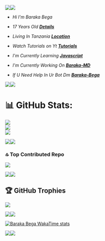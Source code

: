 <a><img src='https://i.imgur.com/LyHic3i.gif'/></a><a><img src='https://i.imgur.com/LyHic3i.gif'/></a>


- *Hi I'm* *Baraka Bega*

- *17 Years Old **[Details](https://linktr.ee/baraka_bega)***

- *Living In Tanzania **[Location](https://www.google.com/url?sa=t&source=web&rct=j&opi=89978449&url=https://www.google.com/maps/%3Fq%3DDar%2520es%2520Salaam,%2BNone%2BTanzania&ved=2ahUKEwi6y-yvhJ2JAxULhP0HHehaHsAQFnoECB0QAQ&usg=AOvVaw3islFcMCnoPrvTh-YwUoEV)***
   
- *Watch Tutorials on Yt **[Tutorials](https://www.youtube.com/@baraka_bega)***

- *I'm Currently Learning **[Javascript](https://javascript.info)***
 
- *I'm Currently Working On **[Baraka-MD](https://github.com/Kingbega/BARAKA-MD)***

- *If U Need Help In Ur Bot Dm **[Baraka-Bega](https://wa.me//255762190568)***

<a><img src='https://i.imgur.com/LyHic3i.gif'/></a><a><img src='https://i.imgur.com/LyHic3i.gif'/></a>

# 📊 GitHub Stats:
![](https://github-readme-stats.vercel.app/api?username=Kingbega&theme=shadow_green&hide_border=true&include_all_commits=false&count_private=false)<br/>
![](https://github-readme-streak-stats.herokuapp.com/?user=Kingbega&theme=shadow_green&hide_border=true)<br/>
![](https://github-readme-stats.vercel.app/api/top-langs/?username=Kingbega&theme=shadow_green&hide_border=true&include_all_commits=false&count_private=false&layout=compact)

<a><img src='https://i.imgur.com/LyHic3i.gif'/></a><a><img src='https://i.imgur.com/LyHic3i.gif'/></a>

### 🔝 Top Contributed Repo
![](https://github-contributor-stats.vercel.app/api?username=Kingbega&limit=5&theme=dark&combine_all_yearly_contributions=true)

<a><img src='https://i.imgur.com/LyHic3i.gif'/></a><a><img src='https://i.imgur.com/LyHic3i.gif'/></a>

## 🏆 GitHub Trophies
![](https://github-profile-trophy.vercel.app/?username=Kingbega&theme=shadow_green&no-frame=true&no-bg=true&margin-w=4)

<a><img src='https://i.imgur.com/LyHic3i.gif'/></a><a><img src='https://i.imgur.com/LyHic3i.gif'/></a>

[![Baraka Bega WakaTime stats](https://github-readme-stats.vercel.app/api/wakatime?username=ffflabs)](https://github.com/Kingbega)


<a><img src='https://i.imgur.com/LyHic3i.gif'/></a><a><img src='https://i.imgur.com/LyHic3i.gif'/></a>

